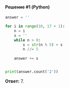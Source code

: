 #### Решение #1 (Python)
```python
answer = ''

for i in range(10, 17 + 1):
	n = i
	s = ''
	while n > 0:
		s = str(n % 5) + s
		n //= 5
	
	answer += s


print(answer.count('2'))
```
**Ответ:** 7.
